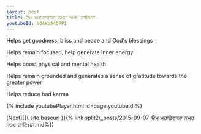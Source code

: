 ```yaml
---
layout: post
title: ਓਮ ਅਵਯਾਯਾਯਾ ਨਮਹ ੧੦੮ ਟਾਇਮਸ
youtubeId: N0AKoA4DPPI
---
```

 
 
Helps get goodness, bliss and peace and God's blessings
 
Helps remain focused, help generate inner energy 
 
Helps boost physical and mental health 
 
Helps remain grounded and generates a sense of gratitude towards the greater power 
 
Helps reduce bad karma
 
 
 
 


{% include youtubePlayer.html id=page.youtubeId %}
 
[Next]({{ site.baseurl }}{% link  split2/_posts/2015-09-07-ਓਮ ਮਹਾਡੇਵਾਯਾ ਨਮਹ ੧੦੮ ਟਾਇਮਸ.md%})
 
